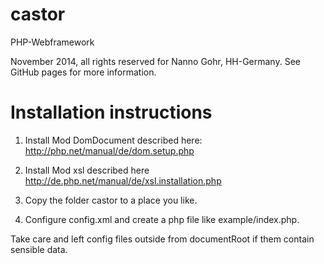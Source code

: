 castor
======

PHP-Webframework

November 2014, all rights reserved for Nanno Gohr, HH-Germany.
See GitHub pages for more information.

# Installation instructions
1. Install Mod DomDocument described here: http://php.net/manual/de/dom.setup.php

2. Install Mod xsl described here http://de.php.net/manual/de/xsl.installation.php

3. Copy the folder castor to a place you like.

4. Configure config.xml and create a php file like example/index.php.

Take care and left config files outside from documentRoot if them contain sensible data.
